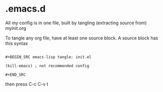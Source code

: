 # .emacs.d

All my config is in one file, built by tangling (extracting source from) myinit.org

To tangle any org file, have at least one source block. A source block has this syntax
``` emacs-lisp

#+BEGIN_SRC emacs-lisp tangle: init.el

(kill-emacs) ; not recommended config

#+END_SRC

```
then press C-c C-v t